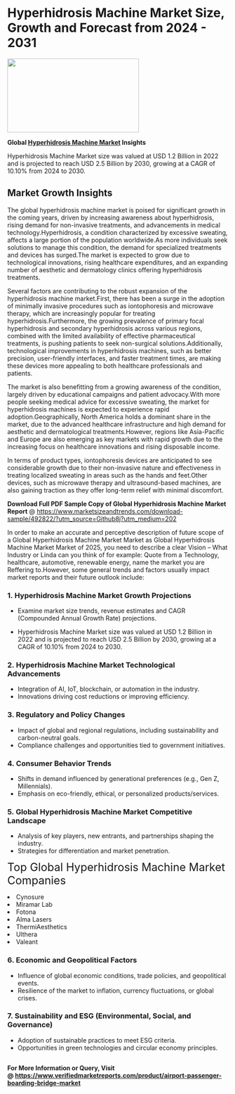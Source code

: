 <H1>Hyperhidrosis Machine Market Size, Growth and Forecast from 2024 - 2031</H1><img class="aligncenter size-medium wp-image-584254" src="https://thirdeyenews.in/wp-content/uploads/2024/09/Global-Market-Research-300x168.jpeg" alt="" width="300" height="168" /><p><strong>Global&nbsp;<a href="https://www.marketsizeandtrends.com/download-sample/492822/?utm_source=Github8j?utm_medium=202">Hyperhidrosis Machine Market</a> Insights</strong></p><p>Hyperhidrosis Machine Market size was valued at USD 1.2 Billion in 2022 and is projected to reach USD 2.5 Billion by 2030, growing at a CAGR of 10.10% from 2024 to 2030.</p><p><h2>Market Growth Insights</h2> <p>The global hyperhidrosis machine market is poised for significant growth in the coming years, driven by increasing awareness about hyperhidrosis, rising demand for non-invasive treatments, and advancements in medical technology.Hyperhidrosis, a condition characterized by excessive sweating, affects a large portion of the population worldwide.As more individuals seek solutions to manage this condition, the demand for specialized treatments and devices has surged.The market is expected to grow due to technological innovations, rising healthcare expenditures, and an expanding number of aesthetic and dermatology clinics offering hyperhidrosis treatments.</p> <p>Several factors are contributing to the robust expansion of the hyperhidrosis machine market.First, there has been a surge in the adoption of minimally invasive procedures such as iontophoresis and microwave therapy, which are increasingly popular for treating hyperhidrosis.Furthermore, the growing prevalence of primary focal hyperhidrosis and secondary hyperhidrosis across various regions, combined with the limited availability of effective pharmaceutical treatments, is pushing patients to seek non-surgical solutions.Additionally, technological improvements in hyperhidrosis machines, such as better precision, user-friendly interfaces, and faster treatment times, are making these devices more appealing to both healthcare professionals and patients.</p> <p>The market is also benefitting from a growing awareness of the condition, largely driven by educational campaigns and patient advocacy.With more people seeking medical advice for excessive sweating, the market for hyperhidrosis machines is expected to experience rapid adoption.Geographically, North America holds a dominant share in the market, due to the advanced healthcare infrastructure and high demand for aesthetic and dermatological treatments.However, regions like Asia-Pacific and Europe are also emerging as key markets with rapid growth due to the increasing focus on healthcare innovations and rising disposable income.</p> <p>In terms of product types, iontophoresis devices are anticipated to see considerable growth due to their non-invasive nature and effectiveness in treating localized sweating in areas such as the hands and feet.Other devices, such as microwave therapy and ultrasound-based machines, are also gaining traction as they offer long-term relief with minimal discomfort.</p> <p><span class=""><strong>Download Full PDF Sample Copy of Global Hyperhidrosis Machine Market Report</strong> @ <a href="https://www.marketsizeandtrends.com/download-sample/492822/?utm_source=Github8j?utm_medium=202" target="_blank">https://www.marketsizeandtrends.com/download-sample/492822/?utm_source=Github8j?utm_medium=202</a></span></p><p>In order to make an accurate and perceptive description of future scope of a Global&nbsp;Hyperhidrosis Machine Market Market as Global&nbsp;Hyperhidrosis Machine Market Market of 2025, you need to describe a clear Vision &ndash; What Industry or Linda can you think of for example: Quote from a Technology, healthcare, automotive, renewable energy, name the market you are Reffering to.However, some general trends and factors usually impact market reports and their future outlook include:</p><h3>1.&nbsp;<strong>Hyperhidrosis Machine Market Growth Projections</strong></h3><ul><li>Examine market size trends, revenue estimates and CAGR (Compounded Annual Growth Rate) projections.</li><li><p>Hyperhidrosis Machine Market size was valued at USD 1.2 Billion in 2022 and is projected to reach USD 2.5 Billion by 2030, growing at a CAGR of 10.10% from 2024 to 2030.</p></li></ul><h3>2.&nbsp;<strong>Hyperhidrosis Machine Market Technological Advancements</strong></h3><ul><li>Integration of AI, IoT, blockchain, or automation in the industry.</li><li>Innovations driving cost reductions or improving efficiency.</li></ul><h3>3.&nbsp;<strong>Regulatory and Policy Changes</strong></h3><ul><li>Impact of global and regional regulations, including sustainability and carbon-neutral goals.</li><li>Compliance challenges and opportunities tied to government initiatives.</li></ul><h3>4.&nbsp;<strong>Consumer Behavior Trends</strong></h3><ul><li>Shifts in demand influenced by generational preferences (e.g., Gen Z, Millennials).</li><li>Emphasis on eco-friendly, ethical, or personalized products/services.</li></ul><h3>5.&nbsp;<strong>Global Hyperhidrosis Machine Market Competitive Landscape</strong></h3><ul><li>Analysis of key players, new entrants, and partnerships shaping the industry.</li><li>Strategies for differentiation and market penetration.</li></ul><p data-pm-slice="1 1 []"><span style="color: inherit; font-family: inherit; font-size: 25px;">Top Global Hyperhidrosis Machine Market Companies</span></p><div class="" data-test-id=""><p><li>Cynosure</li><li> Miramar Lab</li><li> Fotona</li><li> Alma Lasers</li><li> ThermiAesthetics</li><li> Ulthera</li><li> Valeant</li></p></div><h3>6.&nbsp;<strong>Economic and Geopolitical Factors</strong></h3><ul><li>Influence of global economic conditions, trade policies, and geopolitical events.</li><li>Resilience of the market to inflation, currency fluctuations, or global crises.</li></ul><h3>7.&nbsp;<strong>Sustainability and ESG (Environmental, Social, and Governance)</strong></h3><ul><li>Adoption of sustainable practices to meet ESG criteria.</li><li>Opportunities in green technologies and circular economy principles.</li></ul><h2><strong style="font-size: 14px;">For More Information or Query, Visit @&nbsp;</strong><a style="background-color: #ffffff; font-size: 14px;" href="https://www.marketsizeandtrends.com/report/hyperhidrosis-machine-market/" target="_blank">https://www.verifiedmarketreports.com/product/airport-passenger-boarding-bridge-market</a></h2>